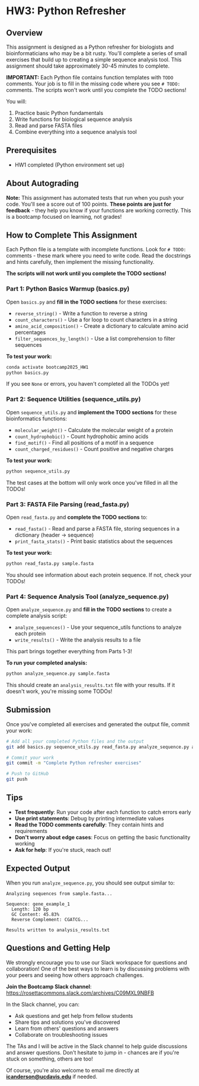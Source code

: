 # HW3: Python Refresher

## Overview

This assignment is designed as a Python refresher for biologists and bioinformaticians who may be a bit rusty. You'll complete a series of small exercises that build up to creating a simple sequence analysis tool. This assignment should take approximately 30-45 minutes to complete.

**IMPORTANT:** Each Python file contains function templates with `TODO` comments. Your job is to fill in the missing code where you see `# TODO:` comments. The scripts won't work until you complete the TODO sections!

You will:
1. Practice basic Python fundamentals
2. Write functions for biological sequence analysis
3. Read and parse FASTA files
4. Combine everything into a sequence analysis tool

## Prerequisites

- HW1 completed (Python environment set up)

## About Autograding

**Note:** This assignment has automated tests that run when you push your code. You'll see a score out of 100 points. **These points are just for feedback** - they help you know if your functions are working correctly. This is a bootcamp focused on learning, not grades!

## How to Complete This Assignment

Each Python file is a template with incomplete functions. Look for `# TODO:` comments - these mark where you need to write code. Read the docstrings and hints carefully, then implement the missing functionality.

**The scripts will not work until you complete the TODO sections!**

### Part 1: Python Basics Warmup (basics.py)

Open `basics.py` and **fill in the TODO sections** for these exercises:
- `reverse_string()` - Write a function to reverse a string
- `count_characters()` - Use a for loop to count characters in a string
- `amino_acid_composition()` - Create a dictionary to calculate amino acid percentages
- `filter_sequences_by_length()` - Use a list comprehension to filter sequences

**To test your work:**
```bash
conda activate bootcamp2025_HW1
python basics.py
```

If you see `None` or errors, you haven't completed all the TODOs yet!

### Part 2: Sequence Utilities (sequence_utils.py)

Open `sequence_utils.py` and **implement the TODO sections** for these bioinformatics functions:
- `molecular_weight()` - Calculate the molecular weight of a protein
- `count_hydrophobic()` - Count hydrophobic amino acids
- `find_motif()` - Find all positions of a motif in a sequence
- `count_charged_residues()` - Count positive and negative charges

**To test your work:**
```bash
python sequence_utils.py
```

The test cases at the bottom will only work once you've filled in all the TODOs!

### Part 3: FASTA File Parsing (read_fasta.py)

Open `read_fasta.py` and **complete the TODO sections** to:
- `read_fasta()` - Read and parse a FASTA file, storing sequences in a dictionary (header → sequence)
- `print_fasta_stats()` - Print basic statistics about the sequences

**To test your work:**
```bash
python read_fasta.py sample.fasta
```

You should see information about each protein sequence. If not, check your TODOs!

### Part 4: Sequence Analysis Tool (analyze_sequence.py)

Open `analyze_sequence.py` and **fill in the TODO sections** to create a complete analysis script:
- `analyze_sequences()` - Use your sequence_utils functions to analyze each protein
- `write_results()` - Write the analysis results to a file

This part brings together everything from Parts 1-3!

**To run your completed analysis:**
```bash
python analyze_sequence.py sample.fasta
```

This should create an `analysis_results.txt` file with your results. If it doesn't work, you're missing some TODOs!

## Submission

Once you've completed all exercises and generated the output file, commit your work:

```bash
# Add all your completed Python files and the output
git add basics.py sequence_utils.py read_fasta.py analyze_sequence.py analysis_results.txt

# Commit your work
git commit -m "Complete Python refresher exercises"

# Push to GitHub
git push
```

## Tips

- **Test frequently**: Run your code after each function to catch errors early
- **Use print statements**: Debug by printing intermediate values
- **Read the TODO comments carefully**: They contain hints and requirements
- **Don't worry about edge cases**: Focus on getting the basic functionality working
- **Ask for help**: If you're stuck, reach out!

## Expected Output

When you run `analyze_sequence.py`, you should see output similar to:

```
Analyzing sequences from sample.fasta...

Sequence: gene_example_1
  Length: 120 bp
  GC Content: 45.83%
  Reverse Complement: CGATCG...

Results written to analysis_results.txt
```

## Questions and Getting Help

We strongly encourage you to use our Slack workspace for questions and collaboration! One of the best ways to learn is by discussing problems with your peers and seeing how others approach challenges.

**Join the Bootcamp Slack channel**: https://rosettacommons.slack.com/archives/C09MXL9NBFB

In the Slack channel, you can:
- Ask questions and get help from fellow students
- Share tips and solutions you've discovered
- Learn from others' questions and answers
- Collaborate on troubleshooting issues

The TAs and I will be active in the Slack channel to help guide discussions and answer questions. Don't hesitate to jump in - chances are if you're stuck on something, others are too!

Of course, you're also welcome to email me directly at **icanderson@ucdavis.edu** if needed.

